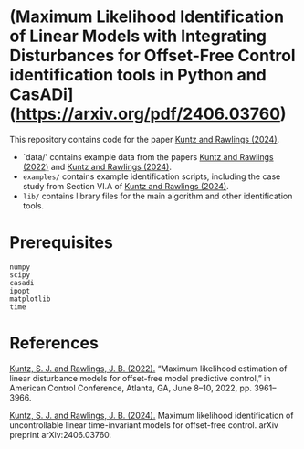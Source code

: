 # (Maximum Likelihood Identification of Linear Models with Integrating Disturbances for Offset-Free Control identification tools in Python and CasADi](https://arxiv.org/pdf/2406.03760)

This repository contains code for the paper [Kuntz and Rawlings (2024)](https://arxiv.org/pdf/2406.03760). 

- `data/' contains example data from the papers [Kuntz and Rawlings (2022)](https://ieeexplore.ieee.org/abstract/document/9867344) and [Kuntz and Rawlings (2024)](https://arxiv.org/pdf/2406.03760). 
- `examples/` contains example identification scripts, including the case study from Section VI.A of [Kuntz and Rawlings (2024)](https://arxiv.org/pdf/2406.03760). 
- `lib/` contains library files for the main algorithm and other identification tools.

# Prerequisites

```
numpy
scipy
casadi
ipopt
matplotlib
time
```

# References

[Kuntz, S. J. and Rawlings, J. B. (2022).](https://ieeexplore.ieee.org/abstract/document/9867344) “Maximum likelihood estimation of linear disturbance models for offset-free model predictive control,” in American Control Conference, Atlanta, GA, June 8–10, 2022, pp. 3961– 3966.

[Kuntz, S. J. and Rawlings, J. B. (2024).](https://arxiv.org/pdf/2406.03760) Maximum likelihood identification of uncontrollable linear time-invariant models for offset-free control. arXiv preprint arXiv:2406.03760.